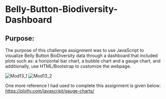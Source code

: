 # Belly-Button-Biodiversity-Dashboard

## Purpose: 
The purpose of this challenge assignment was to use JavaScript to visualize Belly Button BioDiversity data through a dashboard 
that included plots such as: a horizontal bar chart, a bubble chart and a gauge chart, and additionally, use HTML/Bootstrap to customize the webpage. 

![Mod13_1](https://user-images.githubusercontent.com/116187123/219997197-e6ef5c00-a53c-4fbc-aae9-a87a7ae3d05d.png)
![Mod13_2](https://user-images.githubusercontent.com/116187123/219997214-235e6c85-a657-494c-9b49-92785debd69b.png)

One more reference I had used to complete this assignment is given below: 
https://plotly.com/javascript/gauge-charts/
